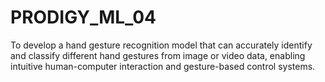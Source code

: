# PRODIGY_ML_04
To develop a hand gesture recognition model that can accurately identify and classify different hand gestures from image or video data, enabling intuitive human-computer interaction and gesture-based control systems.
